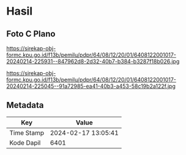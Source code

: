 # Hasil

## Foto C Plano

https://sirekap-obj-formc.kpu.go.id/f13b/pemilu/pdpr/64/08/12/20/01/6408122001017-20240214-225931--847962d8-2d32-40b7-b384-b3287f18b026.jpg

https://sirekap-obj-formc.kpu.go.id/f13b/pemilu/pdpr/64/08/12/20/01/6408122001017-20240214-225045--91a72985-ea41-40b3-a453-58c19b2a122f.jpg


## Metadata

| Key        | Value               |
| ---------- | ------------------- |
| Time Stamp | 2024-02-17 13:05:41 |
| Kode Dapil | 6401                |



